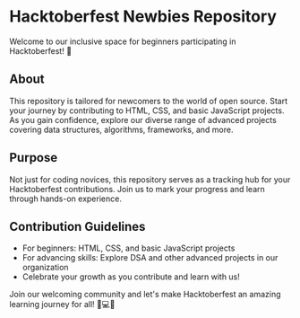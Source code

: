 # Hacktoberfest Newbies Repository

Welcome to our inclusive space for beginners participating in Hacktoberfest! 🌟

## About
This repository is tailored for newcomers to the world of open source. Start your journey by contributing to HTML, CSS, and basic JavaScript projects. As you gain confidence, explore our diverse range of advanced projects covering data structures, algorithms, frameworks, and more.

## Purpose
Not just for coding novices, this repository serves as a tracking hub for your Hacktoberfest contributions. Join us to mark your progress and learn through hands-on experience.

## Contribution Guidelines
- For beginners: HTML, CSS, and basic JavaScript projects
- For advancing skills: Explore DSA and other advanced projects in our organization
- Celebrate your growth as you contribute and learn with us!

Join our welcoming community and let's make Hacktoberfest an amazing learning journey for all! 🚀💻✨

